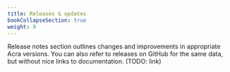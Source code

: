 ```yaml
---
title: Releases & updates
bookCollapseSection: true
weight: 9
---
```


Release notes section outlines changes and improvements in appropriate Acra versions. You can also refer to releases on GitHub for the same data, but without nice links to documentation. (TODO: link)
